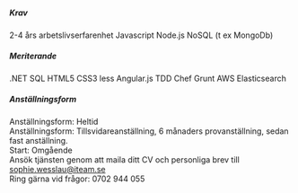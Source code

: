##### Krav
2-4 års arbetslivserfarenhet
Javascript
Node.js
NoSQL (t ex MongoDb)

##### Meriterande
.NET
SQL
HTML5
CSS3
less
Angular.js
TDD
Chef
Grunt
AWS
Elasticsearch

##### Anställningsform
Anställningsform: Heltid  
Anställningsform: Tillsvidareanställning, 6 månaders provanställning, sedan fast anställning.  
Start: Omgående  
Ansök tjänsten genom att maila ditt CV och personliga brev till <sophie.wesslau@iteam.se>  
Ring gärna vid frågor: 0702 944 055